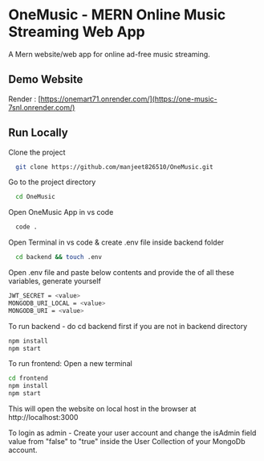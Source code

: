 
# OneMusic - MERN Online Music Streaming Web App

A Mern website/web app for online ad-free music streaming.

## Demo Website

Render : [https://onemart71.onrender.com/](https://one-music-7snl.onrender.com/) 




## Run Locally

Clone the project

```bash
  git clone https://github.com/manjeet826510/OneMusic.git
```

Go to the project directory

```bash
  cd OneMusic
```
Open OneMusic App in vs code

```bash
  code .
```
Open Terminal in vs code & create .env file inside backend folder

```bash
  cd backend && touch .env
```


Open .env file and paste below contents and provide the <value> of all these variables, generate yourself

```bash
JWT_SECRET = <value>
MONGODB_URI_LOCAL = <value>
MONGODB_URI = <value>
```

To run backend - do cd backend first if you are not in backend directory
```bash
npm install
npm start
```
To run frontend: Open a new terminal
```bash
cd frontend
npm install
npm start
```
This will open the website on local host in the browser at
 http://localhost:3000

To login as admin - 
Create your user account and change the isAdmin field value from "false" to "true" inside the User Collection of your MongoDb account.

